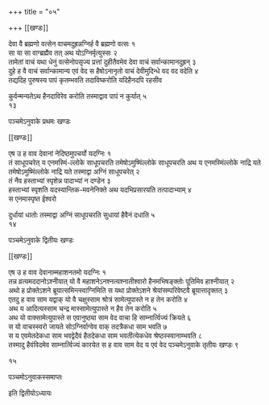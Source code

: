 +++
title = "०५"

+++
[[खण्डः]]
 

देवा वै ब्रह्मणो वत्सेन वाचमदुह्रन्नग्निर्ह वै ब्रह्मणो वत्सः १   
सा या सा
वाग्ब्रह्मैव तत् अथ योऽग्निर्मृत्युस्सः २   
तामेतां वाचं यथा धेनुं
वत्सेनोपसृज्य प्रत्तां दुहीतैवमेव देवा वाचं
सर्वान्कामानदुह्रन् ३   
दुहे ह वै वाचं
सर्वान्कामान्य एवं वेद स हैषोऽनानृतो वाचं
देवीमुदिन्धे वद वद वदेति ४   
तद्यदिह पुरुषस्य पापं
कृतम्भवति तदाविष्करोति यदिहैनदपि रहसीव 

कुर्वन्मन्यतेऽथ हैनदाविरेव करोति तस्माद्वाव पापं न कुर्यात् ५   
१३   


पञ्चमेऽनुवाके प्रथमः खण्डः

[[खण्डः]] 

 

एष उ ह वाव देवानां नेदिष्ठमुपचर्यो यदग्निः १   
तं साधूपचरेत् य
एनमस्मिं-ल्लोके साधूपचरति तमेषोऽमुष्मिंल्लोके
साधूपचरति अथ य एनमस्मिंल्लोके नाद्रि यते तमेषोऽमुष्मिंल्लोके
नाद्रि यते तस्माद्वा अग्निं साधूपचरेत् २   
तं नैव हस्ताभ्यां स्पृशेन्न
पादाभ्यां न दण्डेन ३   
हस्ताभ्यां स्पृशति यदस्यान्तिक-मवनेनिक्ते अथ
यदभिप्रसारयति तत्पादाभ्याम् ४   
स एनमास्पृष्त ईश्वरो 

दुर्धायां धातोः तस्माद्वा अग्निं साधूपचरति सुधायां हैवैनं दधाति ५   
१४   


पञ्चमेऽनुवाके द्वितीयः खण्डः

[[खण्डः]] 

 

एष उ ह वाव देवानाम्महाशनतमो यदग्निः १   
तन्न व्रत्यमददानोऽश्नीयात् यो वै
महाशनेऽनश्नत्यश्नातीश्वारो हैनमभिषङ्क्तोः पूतिमिव हाश्नीयात् २   
अथो ह
प्रोक्तेऽशने ब्रूयात्समिन्त्स्वाग्निमिति स यथा प्रोक्तेऽशने
श्रेयांसम्परिवेष्टवै ब्रूयात्तादृक्तत् ३   
एतदु
ह वाव साम यद्वाक् यो वै चक्षुस्साम श्रोत्रं सामेत्युपास्ते न ह तेन
करोति ४   
अथ य आदित्यस्साम चन्द्र मास्सामेत्युपास्ते न हैव तेन
करोति ५   
अथ यो वाक्सामेत्युपास्ते स एवानुष्ठ्या साम वेद वाचा हि
साम्नार्त्विज्यं क्रियते ६   
स यो वाचस्स्वरो जायते सोऽग्निर्वाग्वेव
वाक् तदत्रैकधा साम भवति ७   
स य एवमेतदेकधा साम भवद्वेदैवं हैतदेकधा
साम भवतीत्येकधेव श्रेष्ठस्स्वानाम्भवति ८   
तस्मादु हैवंविदमेव
साम्नार्त्विज्यं कारयेत स ह वाव साम वेद य एवं वेद
पञ्चमेऽनुवाके तृतीयः खण्डः ९   


१५   


पञ्चमोऽनुवाकस्समाप्तः 

इति द्वितीयोऽध्यायः 

 